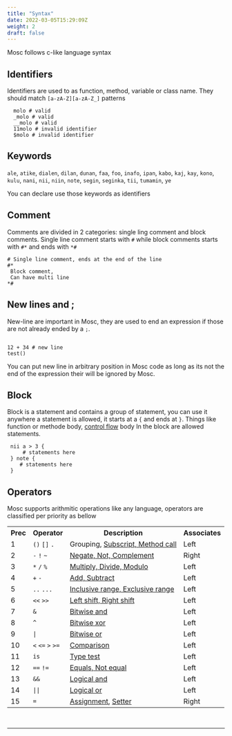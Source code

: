 ```yaml
---
title: "Syntax"
date: 2022-03-05T15:29:09Z
weight: 2
draft: false
---
```


Mosc follows c-like language syntax

## **Identifiers**
Identifiers are used to as function, method, variable or class name. They should match `[a-zA-Z][a-zA-Z_]` patterns
```mosc
  molo # valid
  _molo # valid
  __molo # valid
  11molo # invalid identifier
  $molo # invalid identifier

```
## **Keywords**

`ale`, `atike`, `dialen`, `dilan`, `dunan`, `faa`, `foo`, `inafo`, `ipan`, `kabo`, `kaj`, `kay`, `kono`, `kulu`, `nani`, `nii`, `niin`, `note`, `segin`, `seginka`, `tii`, `tumamin`, `ye`  

You can declare use those keywords as identifiers  

## **Comment**
Comments are divided in 2 categories: single ling comment and block comments. Single line comment starts with `#` while block comments starts with `#*` and ends with `*#`

```mosc
# Single line comment, ends at the end of the line
#*
 Block comment,
 Can have multi line
*#

```
## **New lines and ;**
New-line are important in Mosc, they are used to end an expression if those are not already ended by a `;`. 
```mosc

12 + 34 # new line
test()
```

You can put new line in arbitrary position in Mosc code as long as its not the end of the expression their will be ignored by Mosc.

## **Block**
Block is a statement and contains a group of statement, you can use it anywhere a statement is allowed, it starts at a `{` and ends at `}`. Things like function or methode body, [control flow](/docs/control-flow/) body In the block are allowed statements.
```mosc
 nii a > 3 {
     # statements here
 } note {
    # statements here
 }
```


## **Operators**

Mosc supports arithmitic operations like any language, operators are classified per priority as bellow

<table class="precedence">
  <tbody>
    <tr>
      <th>Prec</th>
      <th>Operator</th>
      <th>Description</th>
      <th>Associates</th>
    </tr>
    <tr>
      <td>1</td>
      <td><code>()</code> <code>[]</code> <code>.</code></td>
      <td>Grouping, <a href="/docs/method-calls">Subscript, Method call</a></td>
      <td>Left</td>
    </tr>
    <tr>
      <td>2</td>
      <td><code>-</code> <code>!</code> <code>~</code></td>
      <td><a href="/docs/method-calls/#operators">Negate, Not, Complement</a></td>
      <td>Right</td>
    </tr>
    <tr>
      <td>3</td>
      <td><code>*</code> <code>/</code> <code>%</code></td>
      <td><a href="/docs/method-calls/#operators">Multiply, Divide, Modulo</a></td>
      <td>Left</td>
    </tr>
    <tr>
      <td>4</td>
      <td><code>+</code> <code>-</code></td>
      <td><a href="/docs/method-calls/#operators">Add, Subtract</a></td>
      <td>Left</td>
    </tr>
    <tr>
      <td>5</td>
      <td><code>..</code> <code>...</code></td>
      <td><a href="/docs/method-calls/#operators">Inclusive range, Exclusive range</a></td>
      <td>Left</td>
    </tr>
    <tr>
      <td>6</td>
      <td><code>&lt;&lt;</code> <code>&gt;&gt;</code></td>
      <td><a href="/docs/method-calls/#operators">Left shift, Right shift</a></td>
      <td>Left</td>
    </tr>
    <tr>
      <td>7</td>
      <td><code>&amp;</code></td>
      <td><a href="/docs/method-calls/#operators">Bitwise and</a></td>
      <td>Left</td>
    </tr>
    <tr>
      <td>8</td>
      <td><code>^</code></td>
      <td><a href="/docs/method-calls/#operators">Bitwise xor</a></td>
      <td>Left</td>
    </tr>
    <tr>
      <td>9</td>
      <td><code>|</code></td>
      <td><a href="/docs/method-calls/#operators">Bitwise or</a></td>
      <td>Left</td>
    </tr>
    <tr>
      <td>10</td>
      <td><code>&lt;</code> <code>&lt;=</code> <code>&gt;</code> <code>&gt;=</code></td>
      <td><a href="/docs/method-calls/#operators">Comparison</a></td>
      <td>Left</td>
    </tr>
    <tr>
      <td>11</td>
      <td><code>is</code></td>
      <td><a href="/docs/method-calls/#operators">Type test</a></td>
      <td>Left</td>
    </tr>
    <tr>
      <td>12</td>
      <td><code>==</code> <code>!=</code></td>
      <td><a href="/docs/method-calls/#operators">Equals, Not equal</a></td>
      <td>Left</td>
    </tr>
    <tr>
      <td>13</td>
      <td><code>&amp;&amp;</code></td>
      <td><a href="/docs/control-flow/#logical-operators">Logical and</a></td>
      <td>Left</td>
    </tr>
    <tr>
      <td>14</td>
      <td><code>||</code></td>
      <td><a href="/docs/control-flow/#logical-operators">Logical or</a></td>
      <td>Left</td>
    </tr>
    <tr>
      <td>15</td>
      <td><code>=</code></td>
      <td><a href="/docs/variables/#assignment">Assignment</a>, <a href="/docs/method-calls/#setters">Setter</a></td>
      <td>Right</td>
    </tr>
  </tbody>
</table>

<br><hr>

